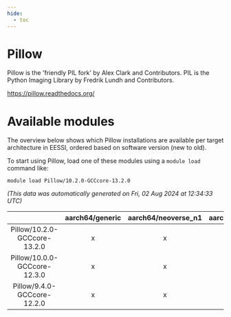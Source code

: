 ```yaml
---
hide:
  - toc
---
```


Pillow
======


Pillow is the 'friendly PIL fork' by Alex Clark and Contributors. PIL is the Python Imaging Library by Fredrik Lundh and Contributors.

https://pillow.readthedocs.org/
# Available modules


The overview below shows which Pillow installations are available per target architecture in EESSI, ordered based on software version (new to old).

To start using Pillow, load one of these modules using a `module load` command like:

```shell
module load Pillow/10.2.0-GCCcore-13.2.0
```

*(This data was automatically generated on Fri, 02 Aug 2024 at 12:34:33 UTC)*  

| |aarch64/generic|aarch64/neoverse_n1|aarch64/neoverse_v1|x86_64/generic|x86_64/amd/zen2|x86_64/amd/zen3|x86_64/amd/zen4|x86_64/intel/haswell|x86_64/intel/skylake_avx512|
| :---: | :---: | :---: | :---: | :---: | :---: | :---: | :---: | :---: | :---: |
|Pillow/10.2.0-GCCcore-13.2.0|x|x|x|x|x|x|x|x|x|
|Pillow/10.0.0-GCCcore-12.3.0|x|x|x|x|x|x|x|x|x|
|Pillow/9.4.0-GCCcore-12.2.0|x|x|x|x|x|x|-|x|x|
